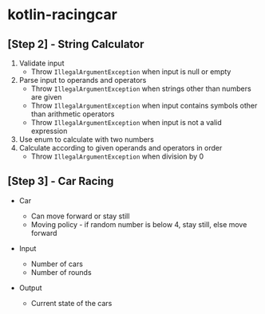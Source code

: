 # kotlin-racingcar

## [Step 2] - String Calculator

1. Validate input
    - Throw `IllegalArgumentException` when input is null or empty
2. Parse input to operands and operators
    - Throw `IllegalArgumentException` when strings other than numbers are given
    - Throw `IllegalArgumentException` when input contains symbols other than arithmetic operators
    - Throw `IllegalArgumentException` when input is not a valid expression
3. Use enum to calculate with two numbers
4. Calculate according to given operands and operators in order
    - Throw `IllegalArgumentException` when division by 0

## [Step 3] - Car Racing
- Car
  - Can move forward or stay still
  - Moving policy - if random number is below 4, stay still, else move forward

- Input
  - Number of cars
  - Number of rounds

- Output
  - Current state of the cars
